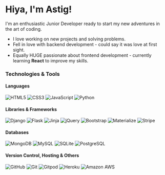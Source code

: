 # Hiya, I'm Astig!

I'm an enthusiastic Junior Developer ready to start my new adventures in the art of coding.

* I love working on new projects and solving problems.
* Fell in love with backend development - could say it was love at first sight. 
* Equally HUGE passionate about frontend development - currently learning **React** to improve my skills.

### Technologies & Tools

#### Languages

<img src="https://camo.githubusercontent.com/5480d1eff5a79c0d17f5943b43854db41371dd086755084a4804155410bc43c4/68747470733a2f2f696d672e736869656c64732e696f2f62616467652f48544d4c352532302d2532334533344632362e7376673f267374796c653d666f722d7468652d6261646765266c6f676f3d48544d4c35266c6f676f436f6c6f723d464646464646" alt="HTML5" data-canonical-src="https://img.shields.io/badge/HTML5%20-%23E34F26.svg?&amp;style=for-the-badge&amp logo=HTML5&amp logoColor=FFFFFF" style="max-width:100%"> <img src="https://camo.githubusercontent.com/051dbf3ef28983274b9809ad347f38e8b7b9542f7bb55d46e63e28ece185b948/68747470733a2f2f696d672e736869656c64732e696f2f62616467652f435353332532302d2532333135373242362e7376673f267374796c653d666f722d7468652d6261646765266c6f676f3d43535333266c6f676f436f6c6f723d464646464646" alt="CSS3" data-canonical-src="https://img.shields.io/badge/CSS3%20-%231572B6.svg?&amp;style=for-the-badge&amp;logo=CSS3&amp;logoColor=FFFFFF" style="max-width:100%;"> <img src="https://camo.githubusercontent.com/374b918b8ae63bb41368cb76373e32cb62f30b7ed7f0ddacb69b301be715db06/68747470733a2f2f696d672e736869656c64732e696f2f62616467652f4a6176615363726970742532302d2532333332333333302e7376673f267374796c653d666f722d7468652d6261646765266c6f676f3d4a617661536372697074266c6f676f436f6c6f723d463744463145" alt="JavaScript" data-canonical-src="https://img.shields.io/badge/JavaScript%20-%23323330.svg?&amp;style=for-the-badge&amp;logo=JavaScript&amp;logoColor=F7DF1E" style="max-width:100%;"> <img src="https://camo.githubusercontent.com/e70bef5ceeda3bf1fbefbf23902097fe10dca5fbf46fdbf6c1698dd4487073ef/68747470733a2f2f696d672e736869656c64732e696f2f62616467652f507974686f6e2532302d2532333030344437412e7376673f267374796c653d666f722d7468652d6261646765266c6f676f3d707974686f6e266c6f676f436f6c6f723d666664663736" alt="Python" data-canonical-src="https://img.shields.io/badge/Python%20-%23004D7A.svg?&amp;style=for-the-badge&amp;logo=python&amp;logoColor=ffdf76" style="max-width:100%;">

#### Libraries & Frameworks

<img src="https://camo.githubusercontent.com/23a766430089815ddaf27783cbe08dda20ade770b0beddecb06a1a41ca9ad132/68747470733a2f2f696d672e736869656c64732e696f2f62616467652f446a616e676f2532302d2532333039324532302e7376673f267374796c653d666f722d7468652d6261646765266c6f676f3d446a616e676f266c6f676f436f6c6f723d464646464646" alt="Django" data-canonical-src="https://img.shields.io/badge/Django%20-%23092E20.svg?&amp;style=for-the-badge&amp;logo=Django&amp;logoColor=FFFFFF" style="max-width:100%;"> <img src="https://camo.githubusercontent.com/b405bbd2bb2ed0c21a713d7d42766bc0d93c22bf704a2e9d27359a92d010c509/68747470733a2f2f696d672e736869656c64732e696f2f62616467652f466c61736b2532302d2532333030303030302e7376673f267374796c653d666f722d7468652d6261646765266c6f676f3d466c61736b266c6f676f436f6c6f723d464646464646" alt="Flask" data-canonical-src="https://img.shields.io/badge/Flask%20-%23000000.svg?&amp;style=for-the-badge&amp;logo=Flask&amp;logoColor=FFFFFF" style="max-width:100%;"> <img src="https://camo.githubusercontent.com/934dbb9355cbb7b8d5cbf77cccd7f94c8e8e4ba695668b6a57e8d59020a4ec31/68747470733a2f2f696d672e736869656c64732e696f2f62616467652f4a696e6a612532302d2532333030303030302e7376673f267374796c653d666f722d7468652d6261646765266c6f676f3d4a696e6a61266c6f676f436f6c6f723d423431373137" alt="Jinja" data-canonical-src="https://img.shields.io/badge/Jinja%20-%23000000.svg?&amp;style=for-the-badge&amp;logo=Jinja&amp;logoColor=B41717" style="max-width:100%;"> <img src="https://camo.githubusercontent.com/3c4aaf4df17dea015895003562a12e1fe330e920a29d97ca2638f0f446512199/68747470733a2f2f696d672e736869656c64732e696f2f62616467652f6a51756572792532302d2532333145324533422e7376673f267374796c653d666f722d7468652d6261646765266c6f676f3d6a5175657279266c6f676f436f6c6f723d323141434532" alt="jQuery" data-canonical-src="https://img.shields.io/badge/jQuery%20-%231E2E3B.svg?&amp;style=for-the-badge&amp;logo=jQuery&amp;logoColor=21ACE2" style="max-width:100%;"> <img src="https://camo.githubusercontent.com/01be0850b0aa23bb04dcf6bc223baaae9158287099e564622e28b51842a34edf/68747470733a2f2f696d672e736869656c64732e696f2f62616467652f426f6f7473747261702532302d2532333536334437432e7376673f267374796c653d666f722d7468652d6261646765266c6f676f3d426f6f747374726170266c6f676f436f6c6f723d464646464646" alt="Bootstrap" data-canonical-src="https://img.shields.io/badge/Bootstrap%20-%23563D7C.svg?&amp;style=for-the-badge&amp;logo=Bootstrap&amp;logoColor=FFFFFF" style="max-width:100%;"> <img src="https://camo.githubusercontent.com/c8762390bf06d2f6ea92807d4728a3d2c2f44c1105a3187a3c48ddc2ad6671c5/68747470733a2f2f696d672e736869656c64732e696f2f62616467652f4d6174657269616c697a652532302d2532334545364537332e7376673f267374796c653d666f722d7468652d6261646765266c6f676f3d4d6174657269616c697a65266c6f676f436f6c6f723d464646464646" alt="Materialize" data-canonical-src="https://img.shields.io/badge/Materialize%20-%23EE6E73.svg?&amp;style=for-the-badge&amp;logo=Materialize&amp;logoColor=FFFFFF" style="max-width:100%;"> <img src="https://camo.githubusercontent.com/4c681a695dad7da1591b7094bbdf0b969b4a971a50a575c33047d27f6d862aa9/68747470733a2f2f696d672e736869656c64732e696f2f62616467652f5374726970652532302d2532333634364544452e7376673f267374796c653d666f722d7468652d6261646765266c6f676f3d537472697065266c6f676f436f6c6f723d464646464646" alt="Stripe" data-canonical-src="https://img.shields.io/badge/Stripe%20-%23646EDE.svg?&amp;style=for-the-badge&amp;logo=Stripe&amp;logoColor=FFFFFF" style="max-width:100%;">

#### Databases

<img src="https://camo.githubusercontent.com/c2cfce7fbdc1ea7fd1b57620ff29c002890efb29f8aecde41f72e154ad922af4/68747470733a2f2f696d672e736869656c64732e696f2f62616467652f4d6f6e676f44422532302d2532333346324531452e7376673f267374796c653d666f722d7468652d6261646765266c6f676f3d4d6f6e676f4442266c6f676f436f6c6f723d343741323438" alt="MongoDB" data-canonical-src="https://img.shields.io/badge/MongoDB%20-%233F2E1E.svg?&amp;style=for-the-badge&amp;logo=MongoDB&amp;logoColor=47A248" style="max-width:100%;"> <img src="https://camo.githubusercontent.com/9d610bf4b415eecd0c1055f53bffedcbc9d9786771c277c525999bc54d79e905/68747470733a2f2f696d672e736869656c64732e696f2f62616467652f4d7953514c2532302d2532333030373538462e7376673f267374796c653d666f722d7468652d6261646765266c6f676f3d4d7953514c266c6f676f436f6c6f723d464646464646" alt="MySQL" data-canonical-src="https://img.shields.io/badge/MySQL%20-%2300758F.svg?&amp;style=for-the-badge&amp;logo=MySQL&amp;logoColor=FFFFFF" style="max-width:100%;"> <img src="https://camo.githubusercontent.com/8a4716a19be905310ba97c3d31e090e2799dd93b15bccd997572df87a0446e4e/68747470733a2f2f696d672e736869656c64732e696f2f62616467652f53514c6974652532302d2532333030334235372e7376673f267374796c653d666f722d7468652d6261646765266c6f676f3d53514c697465266c6f676f436f6c6f723d464646464646" alt="SQLite" data-canonical-src="https://img.shields.io/badge/SQLite%20-%23003B57.svg?&amp;style=for-the-badge&amp;logo=SQLite&amp;logoColor=FFFFFF" style="max-width:100%;"> <img src="https://camo.githubusercontent.com/7c2a580dded906294569b27d02fb298219ecb716701e4d7752fab235a2bbb68f/68747470733a2f2f696d672e736869656c64732e696f2f62616467652f506f737467726553514c2532302d2532333333363739312e7376673f267374796c653d666f722d7468652d6261646765266c6f676f3d506f737467726553514c266c6f676f436f6c6f723d464646464646" alt="PostgreSQL" data-canonical-src="https://img.shields.io/badge/PostgreSQL%20-%23336791.svg?&amp;style=for-the-badge&amp;logo=PostgreSQL&amp;logoColor=FFFFFF" style="max-width:100%;">

#### Version Control, Hosting & Others

<img src="https://camo.githubusercontent.com/cbbb6c316257353aad67f1d422a5778ff4a8ebc12bf1a72d26c112615bf0090c/68747470733a2f2f696d672e736869656c64732e696f2f62616467652f4769744875622532302d2532333138313731372e7376673f267374796c653d666f722d7468652d6261646765266c6f676f3d476974487562266c6f676f436f6c6f723d464646464646" alt="GitHub" data-canonical-src="https://img.shields.io/badge/GitHub%20-%23181717.svg?&amp;style=for-the-badge&amp;logo=GitHub&amp;logoColor=FFFFFF" style="max-width:100%;"> <img src="https://camo.githubusercontent.com/0cc6318785fdcacd7a6eabcc3cc7b2f7f63b0e014b14d9c5528dacab16c4c221/68747470733a2f2f696d672e736869656c64732e696f2f62616467652f4769742532302d2532333330324632462e7376673f267374796c653d666f722d7468652d6261646765266c6f676f3d476974266c6f676f436f6c6f723d463035303332" alt="Git" data-canonical-src="https://img.shields.io/badge/Git%20-%23302F2F.svg?&amp;style=for-the-badge&amp;logo=Git&amp;logoColor=F05032" style="max-width:100%;"> <img src="https://camo.githubusercontent.com/81356c564790644ad4669af2d3105447a5789c9e137f7ec7416a201d4eebb826/68747470733a2f2f696d672e736869656c64732e696f2f62616467652f476974706f642532302d2532333144314431442e7376673f267374796c653d666f722d7468652d6261646765266c6f676f3d476974706f64266c6f676f436f6c6f723d314141364534" alt="Gitpod" data-canonical-src="https://img.shields.io/badge/Gitpod%20-%231D1D1D.svg?&amp;style=for-the-badge&amp;logo=Gitpod&amp;logoColor=1AA6E4" style="max-width:100%;"> <img src="https://camo.githubusercontent.com/46ed060ff2e4dc379a225049d5fa9e97b5351919892b7c87800325f259cb4b1a/68747470733a2f2f696d672e736869656c64732e696f2f62616467652f4865726f6b752532302d2532333433303039382e7376673f267374796c653d666f722d7468652d6261646765266c6f676f3d4865726f6b75266c6f676f436f6c6f723d464646464646" alt="Heroku" data-canonical-src="https://img.shields.io/badge/Heroku%20-%23430098.svg?&amp;style=for-the-badge&amp;logo=Heroku&amp;logoColor=FFFFFF" style="max-width:100%;"> <img src="https://camo.githubusercontent.com/d66e28175bf0519dc818143d1fb03129e2f1e1aba876f14e839696069b15558e/68747470733a2f2f696d672e736869656c64732e696f2f62616467652f416d617a6f6e2532304157532532302d2532333233324633452e7376673f267374796c653d666f722d7468652d6261646765266c6f676f3d416d617a6f6e253230415753266c6f676f436f6c6f723d464639393030" alt="Amazon AWS" data-canonical-src="https://img.shields.io/badge/Amazon%20AWS%20-%23232F3E.svg?&amp;style=for-the-badge&amp;logo=Amazon%20AWS&amp;logoColor=FF9900" style="max-width:100%;"> 